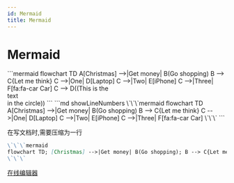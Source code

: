 ```yaml
---
id: Mermaid
title: Mermaid
---
```


# Mermaid

<Tabs>
    <TabItem value="Browse" label="浏览">
        ```mermaid
        flowchart TD
            A[Christmas] -->|Get money| B(Go shopping)
            B --> C{Let me think}
            C -->|One| D[Laptop]
            C -->|Two| E[iPhone]
            C -->|Three| F[fa:fa-car Car]
            C --> D((This is the <br  />text<br  /> in the circle))
        ```
    </TabItem>
    <TabItem value="Code" label="代码">
        ```md showLineNumbers
        \`\`\`mermaid
        flowchart TD
            A[Christmas] -->|Get money| B(Go shopping)
            B --> C{Let me think}
            C -->|One| D[Laptop]
            C -->|Two| E[iPhone]
            C -->|Three| F[fa:fa-car Car]
        \`\`\`
        ```
    </TabItem>
</Tabs>

在写文档时,需要压缩为一行

```md showLineNumbers
\`\`\`mermaid
flowchart TD; [Christmas] -->|Get money| B(Go shopping); B --> C{Let me think}; C -->|One| D[Laptop]; C -->|Two| E[iPhone]; C -->|Three| F[fa:fa-car Car]
\`\`\`
```

[在线编辑器](https://mermaid.live/edit)
